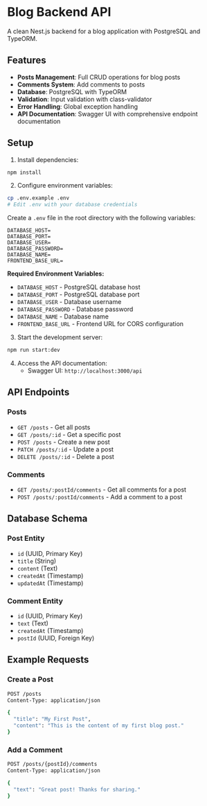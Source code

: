 # Blog Backend API

A clean Nest.js backend for a blog application with PostgreSQL and TypeORM.

## Features

- **Posts Management**: Full CRUD operations for blog posts
- **Comments System**: Add comments to posts
- **Database**: PostgreSQL with TypeORM
- **Validation**: Input validation with class-validator
- **Error Handling**: Global exception handling
- **API Documentation**: Swagger UI with comprehensive endpoint documentation

## Setup

1. Install dependencies:
```bash
npm install
```

2. Configure environment variables:
```bash
cp .env.example .env
# Edit .env with your database credentials
```

Create a `.env` file in the root directory with the following variables:

```env
DATABASE_HOST=
DATABASE_PORT=
DATABASE_USER=
DATABASE_PASSWORD=
DATABASE_NAME=
FRONTEND_BASE_URL=
```

**Required Environment Variables:**
- `DATABASE_HOST` - PostgreSQL database host
- `DATABASE_PORT` - PostgreSQL database port
- `DATABASE_USER` - Database username
- `DATABASE_PASSWORD` - Database password
- `DATABASE_NAME` - Database name
- `FRONTEND_BASE_URL` - Frontend URL for CORS configuration

3. Start the development server:
```bash
npm run start:dev
```

4. Access the API documentation:
   - Swagger UI: `http://localhost:3000/api`

## API Endpoints

### Posts

- `GET /posts` - Get all posts
- `GET /posts/:id` - Get a specific post
- `POST /posts` - Create a new post
- `PATCH /posts/:id` - Update a post
- `DELETE /posts/:id` - Delete a post

### Comments

- `GET /posts/:postId/comments` - Get all comments for a post
- `POST /posts/:postId/comments` - Add a comment to a post

## Database Schema

### Post Entity
- `id` (UUID, Primary Key)
- `title` (String)
- `content` (Text)
- `createdAt` (Timestamp)
- `updatedAt` (Timestamp)

### Comment Entity
- `id` (UUID, Primary Key)
- `text` (Text)
- `createdAt` (Timestamp)
- `postId` (UUID, Foreign Key)

## Example Requests

### Create a Post
```bash
POST /posts
Content-Type: application/json

{
  "title": "My First Post",
  "content": "This is the content of my first blog post."
}
```

### Add a Comment
```bash
POST /posts/{postId}/comments
Content-Type: application/json

{
  "text": "Great post! Thanks for sharing."
}
```
